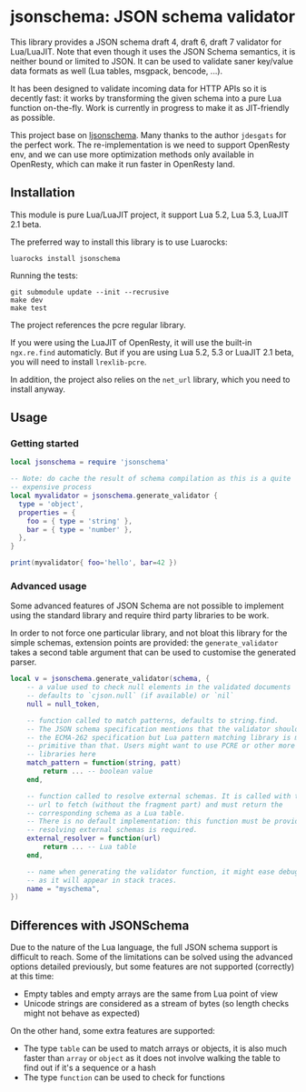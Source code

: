 jsonschema: JSON schema validator
===========================================

This library provides a JSON schema draft 4, draft 6, draft 7 validator for Lua/LuaJIT.
Note that even though it uses the JSON Schema semantics, it is neither bound or limited
to JSON. It can be used to validate saner key/value data formats as well (Lua
tables, msgpack, bencode, ...).

It has been designed to validate incoming data for HTTP APIs so it is decently
fast: it works by transforming the given schema into a pure Lua function
on-the-fly. Work is currently in progress to make it as JIT-friendly as
possible.

This project base on [ljsonschema](https://github.com/jdesgats/ljsonschema). Many thanks to the author `jdesgats` for the perfect work. The re-implementation is we need to support OpenResty env,
and we can use more optimization methods only available in OpenResty, which can make it run faster in OpenResty land.

Installation
------------

This module is pure Lua/LuaJIT project, it support Lua 5.2, Lua 5.3, LuaJIT 2.1 beta.

The preferred way to install this library is to use Luarocks:

    luarocks install jsonschema

Running the tests:

    git submodule update --init --recrusive
    make dev
    make test

The project references the pcre regular library.

If you were using the LuaJIT of OpenResty, it will use the built-in `ngx.re.find` automaticly.
But if you are using Lua 5.2, 5.3 or LuaJIT 2.1 beta, you will need to install `lrexlib-pcre`.

In addition, the project also relies on the `net_url` library, which you need to install anyway.

Usage
-----

### Getting started

```lua
local jsonschema = require 'jsonschema'

-- Note: do cache the result of schema compilation as this is a quite
-- expensive process
local myvalidator = jsonschema.generate_validator {
  type = 'object',
  properties = {
    foo = { type = 'string' },
    bar = { type = 'number' },
  },
}

print(myvalidator{ foo='hello', bar=42 })
```

### Advanced usage

Some advanced features of JSON Schema are not possible to implement using the
standard library and require third party libraries to be work.

In order to not force one particular library, and not bloat this library for
the simple schemas, extension points are provided: the `generate_validator`
takes a second table argument that can be used to customise the generated
parser.

```lua
local v = jsonschema.generate_validator(schema, {
    -- a value used to check null elements in the validated documents
    -- defaults to `cjson.null` (if available) or `nil`
    null = null_token,

    -- function called to match patterns, defaults to string.find.
    -- The JSON schema specification mentions that the validator should obey
    -- the ECMA-262 specification but Lua pattern matching library is much more
    -- primitive than that. Users might want to use PCRE or other more powerful
    -- libraries here
    match_pattern = function(string, patt)
        return ... -- boolean value
    end,

    -- function called to resolve external schemas. It is called with the full
    -- url to fetch (without the fragment part) and must return the
    -- corresponding schema as a Lua table.
    -- There is no default implementation: this function must be provided if
    -- resolving external schemas is required.
    external_resolver = function(url)
        return ... -- Lua table
    end,

    -- name when generating the validator function, it might ease debugging as
    -- as it will appear in stack traces.
    name = "myschema",
})
```

Differences with JSONSchema
---------------------------

Due to the nature of the Lua language, the full JSON schema support is
difficult to reach. Some of the limitations can be solved using the advanced
options detailed previously, but some features are not supported (correctly)
at this time:

* Empty tables and empty arrays are the same from Lua point of view
* Unicode strings are considered as a stream of bytes (so length checks might
  not behave as expected)


On the other hand, some extra features are supported:

* The type `table` can be used to match arrays or objects, it is also much
  faster than `array` or `object` as it does not involve walking the table to
  find out if it's a sequence or a hash
* The type `function` can be used to check for functions

